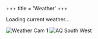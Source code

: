 +++
title = 'Weather'
+++

<div id="weather-info">Loading current weather...</div>

<script src="/js/fetchWeather.js"></script>

![Weather Cam 1](https://ns-webcams.its.sfu.ca/public/images/aqn-current.jpg?nocache=1&update=15000&timeout=1800000) 
![AQ South West](https://ns-webcams.its.sfu.ca/public/images/aqsw-current.jpg?nocache=1&update=15000&timeout=1800000) 
